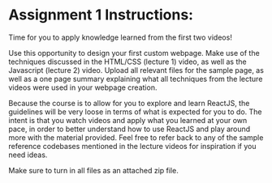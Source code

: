 # Assignment 1 Instructions: 

Time for you to apply knowledge learned from the first two videos!

Use this opportunity to design your first custom webpage. Make use of the techniques discussed in the HTML/CSS (lecture 1) video, as well as the Javascript (lecture 2) video. Upload all relevant files for the sample page, as well as a one page summary explaining what all techniques from the lecture videos were used in your webpage creation.

Because the course is to allow for you to explore and learn ReactJS, the guidelines will be very loose in terms of what is expected for you to do. The intent is that you watch videos and apply what you learned at your own pace, in order to better understand how to use ReactJS and play around more with the material provided. Feel free to refer back to any of the sample reference codebases mentioned in the lecture videos for inspiration if you need ideas.

Make sure to turn in all files as an attached zip file.

